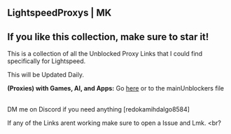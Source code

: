 ## LightspeedProxys | MK
## If you like this collection, make sure to star it!
This is a collection of all the Unblocked Proxy Links that I could find specifically for Lightspeed.


This will be Updated Daily. <br>

**(Proxies) with Games, AI, and Apps:** Go [here](https://github.com/Mikhail110/LightspeedProxies/blob/main/Unblockers%20%7C%20MK.md) or to the mainUnblockers file <br> <br>

DM me on Discord if you need anything [redokamihdalgo8584] <br>

If any of the Links arent working make sure to open a Issue and Lmk.  <br?
